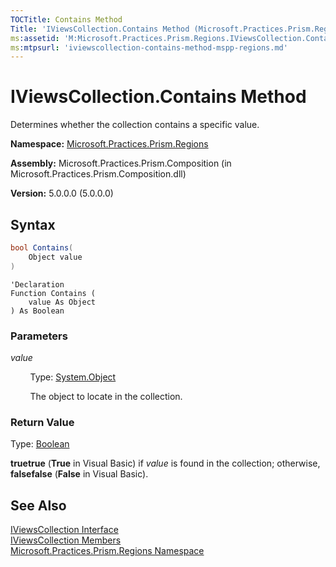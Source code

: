 ```yaml
---
TOCTitle: Contains Method
Title: 'IViewsCollection.Contains Method (Microsoft.Practices.Prism.Regions)'
ms:assetid: 'M:Microsoft.Practices.Prism.Regions.IViewsCollection.Contains(System.Object)'
ms:mtpsurl: 'iviewscollection-contains-method-mspp-regions.md'
---
```


# IViewsCollection.Contains Method

Determines whether the collection contains a specific value.

**Namespace:** [Microsoft.Practices.Prism.Regions](/patterns-practices/reference/mspp-regions-namespace)

**Assembly:** Microsoft.Practices.Prism.Composition (in Microsoft.Practices.Prism.Composition.dll)

**Version:** 5.0.0.0 (5.0.0.0)

## Syntax

```C#
bool Contains(
	Object value
)
```
```VB
'Declaration
Function Contains ( 
	value As Object
) As Boolean
```

### Parameters

*value*

&nbsp;&nbsp;&nbsp;&nbsp;&nbsp;&nbsp;&nbsp;&nbsp;Type: [System.Object](http://msdn.microsoft.com/en-us/library/e5kfa45b)

&nbsp;&nbsp;&nbsp;&nbsp;&nbsp;&nbsp;&nbsp;&nbsp;The object to locate in the collection.

### Return Value

Type: [Boolean](http://msdn.microsoft.com/en-us/library/a28wyd50)

**truetrue** (**True** in Visual Basic) if *value* is found in the collection; otherwise, **falsefalse** (**False** in Visual Basic).

## See Also

[IViewsCollection Interface](/patterns-practices/reference/iviewscollection-interface-mspp-regions)<br/>
[IViewsCollection Members](/patterns-practices/reference/iviewscollection-members-mspp-regions)<br/>
[Microsoft.Practices.Prism.Regions Namespace](/patterns-practices/reference/mspp-regions-namespace)<br/>